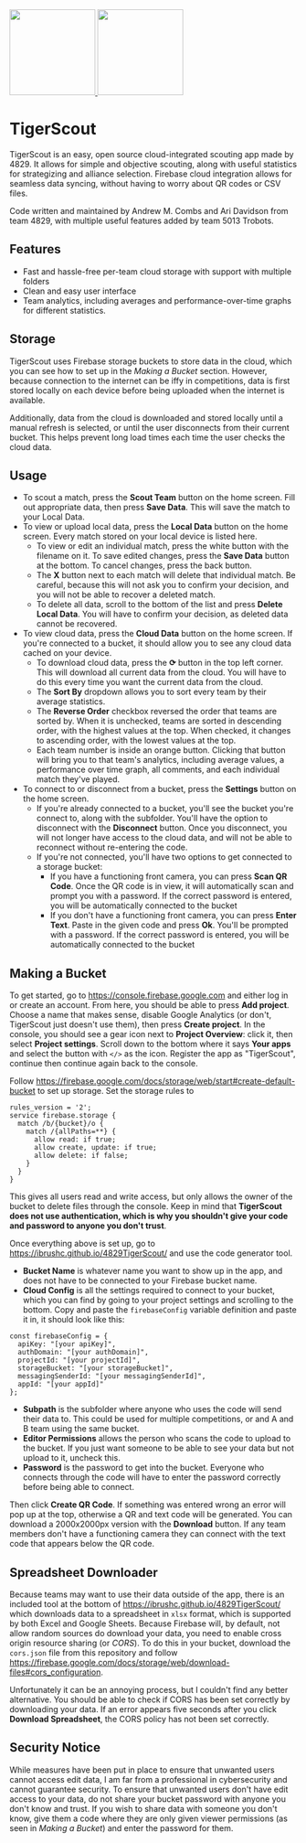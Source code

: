 <a href="https://play.google.com/store/apps/details?id=com.team4829.tigerscout">
<img src="https://upload.wikimedia.org/wikipedia/commons/thumb/7/78/Google_Play_Store_badge_EN.svg/320px-Google_Play_Store_badge_EN.svg.png" width="150">
</a>
<a href="https://apps.apple.com/us/app/tiger-scout/id1672824033">
<img src="https://upload.wikimedia.org/wikipedia/commons/thumb/3/3c/Download_on_the_App_Store_Badge.svg/320px-Download_on_the_App_Store_Badge.svg.png" width="150">
</a>

# TigerScout
TigerScout is an easy, open source cloud-integrated scouting app made by 4829. It allows for simple and objective scouting, along with useful statistics for strategizing and alliance selection. Firebase cloud integration allows for seamless data syncing, without having to worry about QR codes or CSV files.

Code written and maintained by Andrew M. Combs and Ari Davidson from team 4829, with multiple useful features added by team 5013 Trobots. 

## Features
- Fast and hassle-free per-team cloud storage with support with multiple folders
- Clean and easy user interface
- Team analytics, including averages and performance-over-time graphs for different statistics.

## Storage
TigerScout uses Firebase storage buckets to store data in the cloud, which you can see how to set up in the *Making a Bucket* section. However, because connection to the internet can be iffy in competitions, data is first stored locally on each device before being uploaded when the internet is available. 

Additionally, data from the cloud is downloaded and stored locally until a manual refresh is selected, or until the user disconnects from their current bucket. This helps prevent long load times each time the user checks the cloud data.

## Usage
- To scout a match, press the **Scout Team** button on the home screen. Fill out appropriate data, then press **Save Data**. This will save the match to your Local Data.
- To view or upload local data, press the **Local Data** button on the home screen. Every match stored on your local device is listed here.
	- To view or edit an individual match, press the white button with the filename on it. To save edited changes, press the **Save Data** button at the bottom. To cancel changes, press the back button.
	- The **X** button next to each match will delete that individual match. Be careful, because this will not ask you to confirm your decision, and you will not be able to recover a deleted match.
	- To delete all data, scroll to the bottom of the list and press **Delete Local Data**. You will have to confirm your decision, as deleted data cannot be recovered.
- To view cloud data, press the **Cloud Data** button on the home screen. If you're connected to a bucket, it should allow you to see any cloud data cached on your device.
	- To download cloud data, press the **⟳** button in the top left corner. This will download all current data from the cloud. You will have to do this every time you want the current data from the cloud.
	- The **Sort By** dropdown allows you to sort every team by their average statistics.
	- The **Reverse Order** checkbox reversed the order that teams are sorted by. When it is unchecked, teams are sorted in descending order, with the highest values at the top. When checked, it changes to ascending order, with the lowest values at the top.
	- Each team number is inside an orange button. Clicking that button will bring you to that team's analytics, including average values, a performance over time graph, all comments, and each individual match they've played.
- To connect to or disconnect from a bucket, press the **Settings** button on the home screen.
	- If you're already connected to a bucket, you'll see the bucket you're connect to, along with the subfolder. You'll have the option to disconnect with the **Disconnect** button. Once you disconnect, you will not longer have access to the cloud data, and will not be able to reconnect without re-entering the code.
	- If you're not connected, you'll have two options to get connected to a storage bucket:
		- If you have a functioning front camera, you can press **Scan QR Code**. Once the QR code is in view, it will automatically scan and prompt you with a password. If the correct password is entered, you will be automatically connected to the bucket
		- If you don't have a functioning front camera, you can press **Enter Text**. Paste in the given code and press **Ok**. You'll be prompted with a password. If the correct password is entered, you will be automatically connected to the bucket

## Making a Bucket
To get started, go to https://console.firebase.google.com and either log in or create an account. From here, you should be able to press **Add project**. Choose a name that makes sense, disable Google Analytics (or don't, TigerScout just doesn't use them), then press **Create project**. In the console, you should see a gear icon next to **Project Overview**: click it, then select **Project settings**. Scroll down to the bottom where it says **Your apps** and select the button with `</>` as the icon. Register the app as "TigerScout", continue then continue again back to the console.

Follow https://firebase.google.com/docs/storage/web/start#create-default-bucket to set up storage. Set the storage rules to 
```
rules_version = '2';
service firebase.storage {
  match /b/{bucket}/o {
    match /{allPaths=**} {
      allow read: if true;
      allow create, update: if true;
      allow delete: if false;
    }
  }
}
```
This gives all users read and write access, but only allows the owner of the bucket to delete files through the console. Keep in mind that **TigerScout does not use authentication, which is why you shouldn't give your code and password to anyone you don't trust**.

Once everything above is set up, go to https://ibrushc.github.io/4829TigerScout/ and use the code generator tool. 
- **Bucket Name** is whatever name you want to show up in the app, and does not have to be connected to your Firebase bucket name. 
- **Cloud Config** is all the settings required to connect to your bucket, which you can find by going to your project settings and scrolling to the bottom. Copy and paste the `firebaseConfig` variable definition and paste it in, it should look like this:
```
const firebaseConfig = {
  apiKey: "[your apiKey]",
  authDomain: "[your authDomain]",
  projectId: "[your projectId]",
  storageBucket: "[your storageBucket]",
  messagingSenderId: "[your messagingSenderId]",
  appId: "[your appId]"
};
```
- **Subpath** is the subfolder where anyone who uses the code will send their data to. This could be used for multiple competitions, or and A and B team using the same bucket. 
- **Editor Permissions** allows the person who scans the code to upload to the bucket. If you just want someone to be able to see your data but not upload to it, uncheck this.
- **Password** is the password to get into the bucket. Everyone who connects through the code will have to enter the password correctly before being able to connect.

Then click **Create QR Code**. If something was entered wrong an error will pop up at the top, otherwise a QR and text code will be generated. You can download a 2000x2000px version with the **Download** button. If any team members don't have a functioning camera they can connect with the text code that appears below the QR code.

## Spreadsheet Downloader
Because teams may want to use their data outside of the app, there is an included tool at the bottom of https://ibrushc.github.io/4829TigerScout/ which downloads data to a spreadsheet in `xlsx` format, which is supported by both Excel and Google Sheets. Because Firebase will, by default, not allow random sources do download your data, you need to enable cross origin resource sharing (or *CORS*). To do this in your bucket, download the `cors.json` file from this repository and follow https://firebase.google.com/docs/storage/web/download-files#cors_configuration.

Unfortunately it can be an annoying process, but I couldn't find any better alternative. You should be able to check if CORS has been set correctly by downloading your data. If an error appears five seconds after you click **Download Spreadsheet**, the CORS policy has not been set correctly.

## Security Notice
While measures have been put in place to ensure that unwanted users cannot access edit data, I am far from a professional in cybersecurity and cannot guarantee security. To ensure that unwanted users don't have edit access to your data, do not share your bucket password with anyone you don't know and trust. If you wish to share data with someone you don't know, give them a code where they are only given viewer permissions (as seen in *Making a Bucket*) and enter the password for them.
